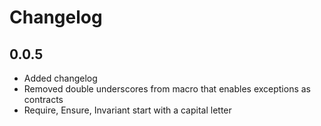 # Changelog

## 0.0.5

*   Added changelog
*   Removed double underscores from macro that enables exceptions as contracts
*   Require, Ensure, Invariant start with a capital letter